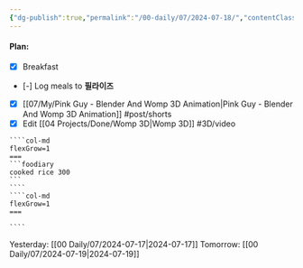 ```yaml
---
{"dg-publish":true,"permalink":"/00-daily/07/2024-07-18/","contentClasses":"daily Thursday page-white","noteIcon":"","created":"2025-01-21T01:20:16.178+10:00","updated":"2025-01-21T15:25:26.239+10:00"}
---
```


#### Plan:
- [x] Breakfast
- [-] Log meals to **필라이즈**
- [x] [[07/My/Pink Guy - Blender And Womp 3D Animation\|Pink Guy - Blender And Womp 3D Animation]] #post/shorts
- [x] Edit [[04 Projects/Done/Womp 3D\|Womp 3D]] #3D/video
`````col
````col-md
flexGrow=1
===
```foodiary 
cooked rice 300
```
````
````col-md
flexGrow=1
===

````
`````
Yesterday: [[00 Daily/07/2024-07-17\|2024-07-17]]
Tomorrow: [[00 Daily/07/2024-07-19\|2024-07-19]]